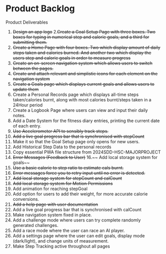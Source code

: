 # Product Backlog
Product Deliverables
1. ~~Design an app logo~~
2.~~Create a Goal Setup Page with three boxes. Two boxes for typing in numerical step and calorie goals, and a third for submitting them.~~ 
3. ~~Create a Home Page with four boxes. Two which display amount of daily steps taken and calories burned. And another two which display the users step and calorie goals in order to measure progress~~
4. ~~Create an on-screen navigation system which allows users to switch between the pages.~~
5. ~~Create and attach relevant and simplistic icons for each element on the navigation system~~
6. ~~Create a Goals page which displays current goals and allows users to update them~~
7. Create a Personal Records page which displays all-time steps taken/calories burnt, along with most calories burnt/steps taken in a 24Hour period
8. Create a Logbook Page where users can view and input their daily notes. 
9. Add a Date System for the fitness diary entries, printing the current date of each entry.
10. ~~Use Accelerometer API to sensibly track steps.~~
11. ~~Add a live goal progress bar that is synchronised with stepCount~~
12. Make it so that the Goal Setup page only opens for new users.
13. Add Historical Step Data to the personal records 
14. Copy essential PWA file structure from 2024SDD-HSC-MAJORPROJECT
15. ~~Error Messages (Feedback to User)~~
16.~~ Add local storage system for goals~~
17. ~~Use a basic calorie to step ratio to estimate cals burnt.~~
18. ~~Error messages force you to retry input until no error is detected.~~
19. ~~Add local storage system for stepCount and calCount~~
20. ~~Add local storage system for Motion Permissions~~
21. Add animation for reaching stepGoal
22. Add option for users to add their weight, for more accurate calorie conversions. 
23. ~~Add a help page with user documentation~~
24. Add a live goal progress bar that is synchronised with calCount
25. Make navigation system fixed in place.
26. Add a challenge mode where users can try complete randomly generated challenges.
27. Add a race mode where the user can race an AI player.
28. Add a settings page where the user can edit goals, display mode (dark/light), and change units of measurement.
29. Make Step Tracking active throughout all pages 




